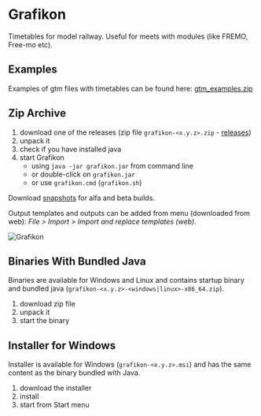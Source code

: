 # Grafikon

Timetables for model railway. Useful for meets with modules (like FREMO, Free-mo etc).

## Examples

Examples of gtm files with timetables can be found here: [gtm_examples.zip](http://jub.parostroj.net/grafikon/gtm_examples.zip)

## Zip Archive

1. download one of the releases (zip file `grafikon-<x.y.z>.zip` - [releases](https://github.com/jub77/grafikon/releases))
2. unpack it
3. check if you have installed java
4. start Grafikon
    * using `java -jar grafikon.jar` from command line
    * or double-click on `grafikon.jar`
    * or use `grafikon.cmd` (`grafikon.sh`)

Download [snapshots](https://bitbucket.org/jub77/grafikon/downloads) for alfa and beta builds.

Output templates and outputs can be added from menu (downloaded from web): *File > Import > Import and replace templates (web)*.

![Grafikon](http://jub.parostroj.net/grafikon/grafikon.png)

## Binaries With Bundled Java

Binaries are available for Windows and Linux and contains startup binary and bundled java
(`grafikon-<x.y.z>-<windows|linux>-x86_64.zip`).

1. download zip file
2. unpack it
3. start the binary

## Installer for Windows

Installer is available for Windows (`grafikon-<x.y.z>.msi`) and has the same content as the binary bundled with Java.

1. download the installer
2. install
3. start from Start menu
